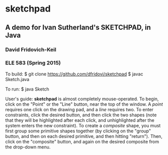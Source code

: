 # sketchpad
## A demo for Ivan Sutherland's SKETCHPAD, in Java
### David Fridovich-Keil
### ELE 583 (Spring 2015) 

To build:
$ git clone https://github.com/dfridovi/sketchpad
$ javac Sketch.java

To run:
$ java Sketch

User's guide:
__sketchpad__ is almost completely mouse-operated. To begin, click on the "Point" or the "Line" button, near the top of the window. A _point_ requires one click on the drawing pad, and a _line_ requires two. To enter constraints, click the desired button, and then click the two shapes (note that they will be highlighted after each click, and unhighlighted after the system enters the new constraint). To create a _composite_ shape, you must first group some primitive shapes together (by clicking on the "group" button, and then on each desired primitive, and then hitting "return"). Then, click on the "composite" button, and again on the desired composite from the drop-down menu.
